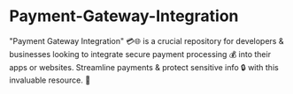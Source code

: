 # Payment-Gateway-Integration
"Payment Gateway Integration" 💳🌐 is a crucial repository for developers &amp; businesses looking to integrate secure payment processing 💰 into their apps or websites. Streamline payments &amp; protect sensitive info 🔒 with this invaluable resource. 💪
